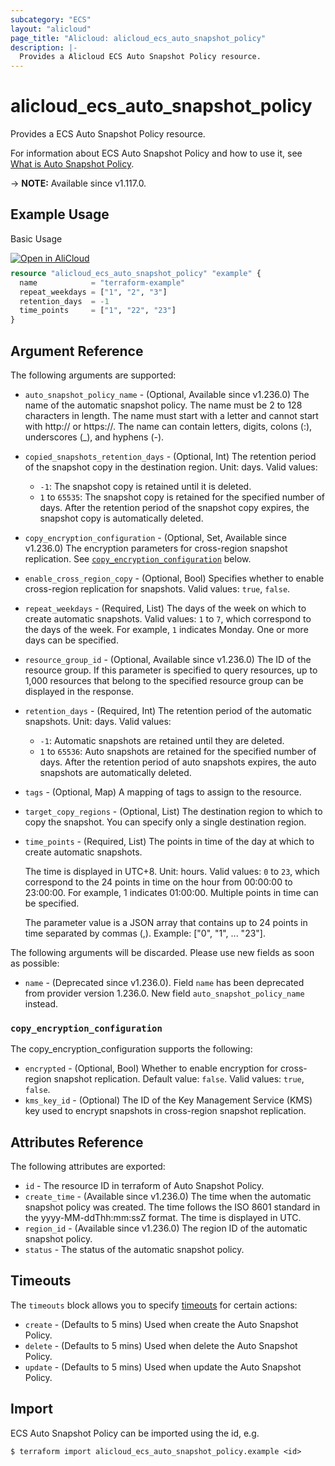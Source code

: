 ```yaml
---
subcategory: "ECS"
layout: "alicloud"
page_title: "Alicloud: alicloud_ecs_auto_snapshot_policy"
description: |-
  Provides a Alicloud ECS Auto Snapshot Policy resource.
---
```


# alicloud_ecs_auto_snapshot_policy

Provides a ECS Auto Snapshot Policy resource.

For information about ECS Auto Snapshot Policy and how to use it, see [What is Auto Snapshot Policy](https://www.alibabacloud.com/help/en/doc-detail/25527.htm).

-> **NOTE:** Available since v1.117.0.

## Example Usage

Basic Usage

<div style="display: block;margin-bottom: 40px;"><div class="oics-button" style="float: right;position: absolute;margin-bottom: 10px;">
  <a href="https://api.aliyun.com/terraform?resource=alicloud_ecs_auto_snapshot_policy&exampleId=11ecb213-3d91-9802-ac83-049610753c690fa63d3c&activeTab=example&spm=docs.r.ecs_auto_snapshot_policy.0.11ecb2133d&intl_lang=EN_US" target="_blank">
    <img alt="Open in AliCloud" src="https://img.alicdn.com/imgextra/i1/O1CN01hjjqXv1uYUlY56FyX_!!6000000006049-55-tps-254-36.svg" style="max-height: 44px; max-width: 100%;">
  </a>
</div></div>

```terraform
resource "alicloud_ecs_auto_snapshot_policy" "example" {
  name            = "terraform-example"
  repeat_weekdays = ["1", "2", "3"]
  retention_days  = -1
  time_points     = ["1", "22", "23"]
}

```

## Argument Reference

The following arguments are supported:
* `auto_snapshot_policy_name` - (Optional, Available since v1.236.0) The name of the automatic snapshot policy. The name must be 2 to 128 characters in length. The name must start with a letter and cannot start with http:// or https://. The name can contain letters, digits, colons (:), underscores (_), and hyphens (-).
* `copied_snapshots_retention_days` - (Optional, Int) The retention period of the snapshot copy in the destination region. Unit: days. Valid values:
  - `-1`: The snapshot copy is retained until it is deleted.
  - `1` to `65535`: The snapshot copy is retained for the specified number of days. After the retention period of the snapshot copy expires, the snapshot copy is automatically deleted.
* `copy_encryption_configuration` - (Optional, Set, Available since v1.236.0) The encryption parameters for cross-region snapshot replication. See [`copy_encryption_configuration`](#copy_encryption_configuration) below.
* `enable_cross_region_copy` - (Optional, Bool) Specifies whether to enable cross-region replication for snapshots. Valid values: `true`, `false`.
* `repeat_weekdays` - (Required, List) The days of the week on which to create automatic snapshots. Valid values: `1` to `7`, which correspond to the days of the week. For example, `1` indicates Monday. One or more days can be specified.
* `resource_group_id` - (Optional, Available since v1.236.0) The ID of the resource group. If this parameter is specified to query resources, up to 1,000 resources that belong to the specified resource group can be displayed in the response.
* `retention_days` - (Required, Int) The retention period of the automatic snapshots. Unit: days. Valid values:
  - `-1`: Automatic snapshots are retained until they are deleted.
  - `1` to `65536`: Auto snapshots are retained for the specified number of days. After the retention period of auto snapshots expires, the auto snapshots are automatically deleted.
* `tags` - (Optional, Map) A mapping of tags to assign to the resource.
* `target_copy_regions` - (Optional, List) The destination region to which to copy the snapshot. You can specify only a single destination region.
* `time_points` - (Required, List) The points in time of the day at which to create automatic snapshots.

  The time is displayed in UTC+8. Unit: hours. Valid values: `0` to `23`, which correspond to the 24 points in time on the hour from 00:00:00 to 23:00:00. For example, 1 indicates 01:00:00. Multiple points in time can be specified.

  The parameter value is a JSON array that contains up to 24 points in time separated by commas (,). Example: ["0", "1", ... "23"].

The following arguments will be discarded. Please use new fields as soon as possible:
* `name` - (Deprecated since v1.236.0). Field `name` has been deprecated from provider version 1.236.0. New field `auto_snapshot_policy_name` instead.

### `copy_encryption_configuration`

The copy_encryption_configuration supports the following:
* `encrypted` - (Optional, Bool) Whether to enable encryption for cross-region snapshot replication. Default value: `false`. Valid values: `true`, `false`.
* `kms_key_id` - (Optional) The ID of the Key Management Service (KMS) key used to encrypt snapshots in cross-region snapshot replication.

## Attributes Reference

The following attributes are exported:
* `id` - The resource ID in terraform of Auto Snapshot Policy.
* `create_time` - (Available since v1.236.0) The time when the automatic snapshot policy was created. The time follows the ISO 8601 standard in the yyyy-MM-ddThh:mm:ssZ format. The time is displayed in UTC.
* `region_id` - (Available since v1.236.0) The region ID of the automatic snapshot policy.
* `status` - The status of the automatic snapshot policy.

## Timeouts

The `timeouts` block allows you to specify [timeouts](https://www.terraform.io/docs/configuration-0-11/resources.html#timeouts) for certain actions:
* `create` - (Defaults to 5 mins) Used when create the Auto Snapshot Policy.
* `delete` - (Defaults to 5 mins) Used when delete the Auto Snapshot Policy.
* `update` - (Defaults to 5 mins) Used when update the Auto Snapshot Policy.

## Import

ECS Auto Snapshot Policy can be imported using the id, e.g.

```shell
$ terraform import alicloud_ecs_auto_snapshot_policy.example <id>
```
